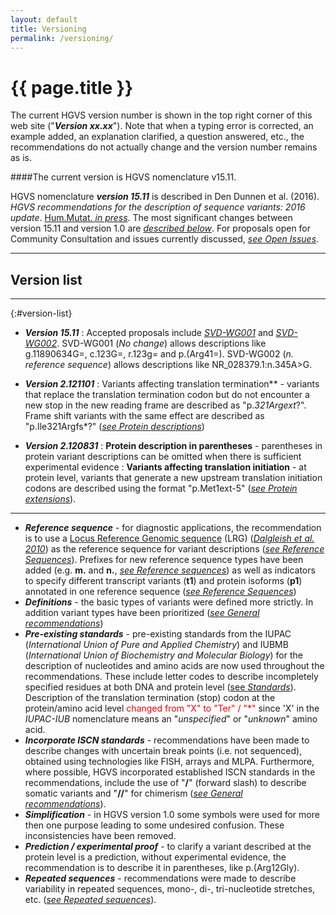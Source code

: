 ```yaml
---
layout: default
title: Versioning
permalink: /versioning/
---
```


# {{ page.title }}

The current HGVS version number is shown in the top right corner of this web site ("_**Version xx.xx**_"). Note that when a typing error is corrected, an example added, an explanation clarified, a question answered, etc., the recommendations do not actually change and the version number remains as is.

####The current version is HGVS nomenclature v15.11.

HGVS nomenclature _**version 15.11**_ is described in Den Dunnen et al. (2016). _HGVS recommendations for the description of sequence variants: 2016 update_. [Hum.Mutat. _in press_](XXX). The most significant changes between version 15.11 and version 1.0 are [_described below_](#v1511). For proposals open for Community Consultation and issues currently discussed, [_see Open Issues_](/recommendations/open-issues/).

* * *

## Version list

* * *

{:#version-list}

*   **_Version 15.11_**
	:	Accepted proposals include [_SVD-WG001_](accepted001.html) and [_SVD-WG002_](accepted002.html). SVD-WG001 (_No change_) allows descriptions like g.11890634G=, c.123G=, r.123g= and p.(Arg41=). SVD-WG002 (_n. reference sequence_) allows descriptions like NR_028379.1:n.345A>G.  

*   **_Version 2.121101_**
	:	Variants affecting translation termination**  -  variants that replace the translation termination codon but do not encounter a new stop in the new reading frame are described as "p.*321Argext*?". Frame shift variants with the same effect are described as "p.Ile321Argfs*?" ([_see Protein descriptions_](/recommendations/protein))

*   **_Version 2.120831_**
	:	**Protein description in parentheses**  -  parentheses in protein variant descriptions can be omitted when there is sufficient experimental evidence
	:	**Variants affecting translation initiation**  -  at protein level, variants that generate a new upstream translation initiation codons are described using the format "p.Met1ext-5" ([_see Protein extensions_](/recommendations/protein/variant/extension)).
    
* * *

<a name ="v1511"></a>

*   **_Reference sequence_** -  for diagnostic applications, the recommendation is to use a [Locus Reference Genomic sequence](http://www.lrg-sequence.org/) (LRG) ([_Dalgleish et al. 2010_](http://genomemedicine.com/content/2/4/24)) as the reference sequence for variant descriptions ([_see Reference Sequences_](/bg-material/refseq)). Prefixes for new reference sequence types have been added (e.g. **m.** and **n.**, [_see Reference sequences_](/bg-material/refseq)) as well as indicators to specify different transcript variants (**t1**) and protein isoforms (**p1**) annotated in one reference sequence ([_see Reference Sequences_](/bg-material/refseq#DNAc))
*	**_Definitions_**  -  the basic types of variants were defined more strictly. In addition variant types have been prioritized ([_see General recommendations_](/recommendations/general))
*   **_Pre-existing standards_**  -  pre-existing standards from the IUPAC (_International Union of Pure and Applied Chemistry_) and IUBMB (_International Union of Biochemistry and Molecular Biology_) for the description of nucleotides and amino acids are now used throughout the recommendations. These include letter codes to describe incompletely specified residues at both DNA and protein level ([see _Standards_](/bg-material/standards#aacode)). Description of the translation termination (stop) codon at the protein/amino acid level <font color="#FF0000">changed from "X" to "Ter" / "*"</font> since 'X' in the _IUPAC-IUB_ nomenclature means an "_unspecified_" or "_unknown_" amino acid.
*   **_Incorporate ISCN standards_**  -  recommendations have been made to describe changes with uncertain break points (i.e. not sequenced), obtained using technologies like FISH, arrays and MLPA. Furthermore, where possible, HGVS incorporated established ISCN standards in the recommendations, include the use of "**/**" (forward slash) to describe somatic variants and "**//**" for chimerism ([_see General recommendations_](/recommendations/general)). 
*   _**Simplification**_  -  in HGVS version 1.0 some symbols were used for more then one purpose leading to some undesired confusion. These inconsistencies have been removed.
*   **_Prediction / experimental proof_** -  to clarify a variant described at the protein level is a prediction, without experimental evidence, the recommendation is to describe it in parentheses, like p.(Arg12Gly). 
*   **_Repeated sequences_**  -  recommendations were made to describe variability in repeated sequences, mono-, di-, tri-nucleotide stretches, etc. ([_see Repeated sequences_](/recommendations/DNA/variant/repeated)).